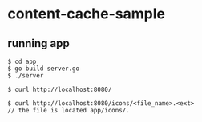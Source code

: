# content-cache-sample

## running app

```
$ cd app
$ go build server.go
$ ./server
```

```
$ curl http://localhost:8080/
```

```
$ curl http://localhost:8080/icons/<file_name>.<ext>
// the file is located app/icons/.
```

